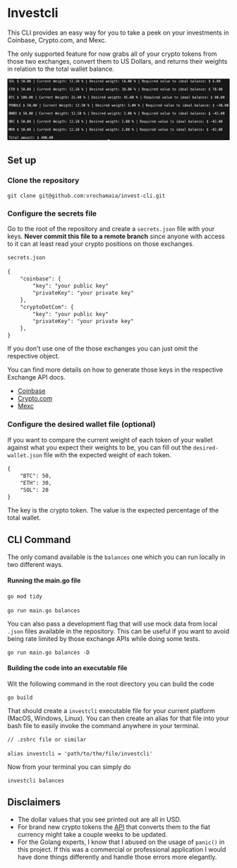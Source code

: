 # Investcli

This CLI provides an easy way for you to take a peek on your investments in Coinbase, Crypto.com, and Mexc.

The only supported feature for now grabs all of your crypto tokens from those two exchanges, convert them to US Dollars, and returns their weights in relation to the total wallet balance.

![Command Output Screenshot](./command-output.png)

## Set up

### Clone the repository

```
git clone git@github.com:vrochamaia/invest-cli.git
```

### Configure the secrets file

Go to the root of the repository and create a `secrets.json` file with your keys. **Never commit this file to a remote branch** since anyone with access to it can at least read your crypto positions on those exchanges.

```
secrets.json

{
    "coinbase": {
        "key": "your public key"
        "privateKey": "your private key"
    },
    "cryptoDotCom": {
        "key": "your public key"
        "privateKey": "your private key"
    },
}
```

If you don't use one of the those exchanges you can just omit the respective object.

You can find more details on how to generate those keys in the respective Exchange API docs.

- [Coinbase](https://docs.cdp.coinbase.com/coinbase-app/docs/quickstart)
- [Crypto.com](https://exchange-docs.crypto.com/exchange/v1/rest-ws/index.html?javascript#generating-the-api-key)
- [Mexc](https://mexcdevelop.github.io/apidocs/spot_v3_en/#introduction)

### Configure the desired wallet file (optional)

If you want to compare the current weight of each token of your wallet against what you expect their weights to be, you can fill out the `desired-wallet.json` file with the expected weight of each token.

```
{
    "BTC": 50,
    "ETH": 30,
    "SOL": 20
}
```

The key is the crypto token. The value is the expected percentage of the total wallet.

## CLI Command

The only comand available is the `balances` one which you can run locally in two different ways.

#### Running the main.go file

```
go mod tidy

go run main.go balances
```

You can also pass a development flag that will use mock data from local `.json` files available in the repository. This can be useful if you want to avoid being rate limited by those exchange APIs while doing some tests.

```
go run main.go balances -D
```

#### Building the code into an executable file

Wit the following command in the root directory you can build the code

```
go build
```

That should create a `investcli` executable file for your current platform (MacOS, Windows, Linux). You can then create an alias for that file into your bash file to easily invoke the command anywhere in your terminal.

```
// .zshrc file or similar

alias investcli = 'path/to/the/file/investcli'
```

Now from your terminal you can simply do

```
investcli balances
```

## Disclaimers

- The dollar values that you see printed out are all in USD.
- For brand new crypto tokens the [API](https://coinconvert.net/) that converts them to the fiat currency might take a couple weeks to be updated.
- For the Golang experts, I know that I abused on the usage of `panic()` in this project. If this was a commercial or professional application I would have done things differently and handle those errors more elegantly.
